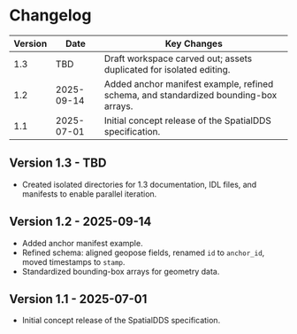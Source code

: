 # Changelog

| Version | Date       | Key Changes |
|---------|------------|-------------|
| 1.3     | TBD        | Draft workspace carved out; assets duplicated for isolated editing. |
| 1.2     | 2025-09-14 | Added anchor manifest example, refined schema, and standardized bounding-box arrays. |
| 1.1     | 2025-07-01 | Initial concept release of the SpatialDDS specification. |

## Version 1.3 - TBD

- Created isolated directories for 1.3 documentation, IDL files, and manifests to enable parallel iteration.

## Version 1.2 - 2025-09-14

- Added anchor manifest example.
- Refined schema: aligned geopose fields, renamed `id` to `anchor_id`, moved timestamps to `stamp`.
- Standardized bounding-box arrays for geometry data.

## Version 1.1 - 2025-07-01

- Initial concept release of the SpatialDDS specification.
